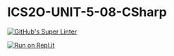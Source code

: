 # ICS2O-UNIT-5-08-CSharp

[![GitHub's Super Linter](https://github.com/Emmanuel-Fofeyin/ICS2O-UNIT-5-08-CSharp/workflows/GitHub's%20Super%20Linter/badge.svg)](https://github.com/Emmanuel-Fofeyin/ICS2O-UNIT-5-08-CSharp/actions)

[![Run on Repl.it](https://repl.it/badge/github/Emmanuel-Fofeyin/ICS2O-UNIT-5-08-CSharp)](https://repl.it/github/Emmanuel-Fofeyin/ICS2O-UNIT-5-08-CSharp)
